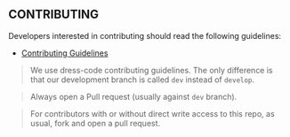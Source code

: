 CONTRIBUTING
------------

Developers interested in contributing should read the following guidelines:

- [Contributing Guidelines](https://github.com/zalando/dress-code/blob/develop/docs/guides/CONTRIBUTING.md)

> We use dress-code contributing guidelines. The only difference is that our development branch is called ```dev``` instead of ```develop```.

> Always open a Pull request (usually against ```dev``` branch).

> For contributors with or without direct write access to this repo, as usual, fork and open a pull request.
